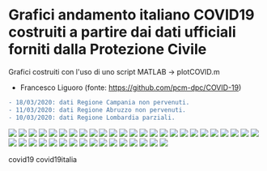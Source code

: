 # Grafici andamento italiano COVID19 costruiti a partire dai dati ufficiali forniti dalla Protezione Civile 
Grafici costruiti con l'uso di uno script MATLAB -> plotCOVID.m

- Francesco Liguoro
(fonte: https://github.com/pcm-dpc/COVID-19)

```diff
- 18/03/2020: dati Regione Campania non pervenuti.
- 11/03/2020: dati Regione Abruzzo non pervenuti.
- 10/03/2020: dati Regione Lombardia parziali.
```

![](Grafici/Nazionale.png)
![](Grafici/GioNazionale.png)
![](Grafici/LogNazionale.png)
![](Grafici/Valle%20d'Aosta.png)
![](Grafici/ospedalizzatiValle%20d'Aosta.png)
![](Grafici/Piemonte.png)
![](Grafici/ospedalizzatiPiemonte.png)
![](Grafici/Liguria.png)
![](Grafici/ospedalizzatiLiguria.png)
![](Grafici/Lombardia.png)
![](Grafici/ospedalizzatiLombardia.png)
![](Grafici/Veneto.png)
![](Grafici/ospedalizzatiVeneto.png)
![](Grafici/Friuli%20Venezia%20Giulia.png)
![](Grafici/ospedalizzatiFriuli%20Venezia%20Giulia.png)
![](Grafici/Emilia%20Romagna.png)
![](Grafici/ospedalizzatiEmilia%20Romagna.png)
![](Grafici/Marche.png)
![](Grafici/ospedalizzatiMarche.png)
![](Grafici/Toscana.png)
![](Grafici/ospedalizzatiToscana.png)
![](Grafici/Umbria.png)
![](Grafici/ospedalizzatiUmbria.png)
![](Grafici/Abruzzo.png)
![](Grafici/ospedalizzatiAbruzzo.png)
![](Grafici/Molise.png)
![](Grafici/ospedalizzatiMolise.png)
![](Grafici/Lazio.png)
![](Grafici/ospedalizzatiLazio.png)
![](Grafici/Campania.png)
![](Grafici/ospedalizzatiCampania.png)
![](Grafici/Basilicata.png)
![](Grafici/ospedalizzatiBasilicata.png)
![](Grafici/Puglia.png)
![](Grafici/ospedalizzatiPuglia.png)
![](Grafici/Calabria.png)
![](Grafici/ospedalizzatiCalabria.png)
![](Grafici/Sicilia.png)
![](Grafici/ospedalizzatiSicilia.png)
![](Grafici/Sardegna.png)
![](Grafici/ospedalizzatiSardegna.png)

covid19 covid19italia
